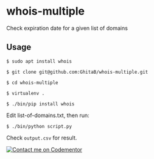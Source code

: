 # whois-multiple
Check expiration date for a given list of domains

## Usage

```
$ sudo apt install whois

$ git clone git@github.com:GhitaB/whois-multiple.git

$ cd whois-multiple

$ virtualenv .

$ ./bin/pip install whois
```

Edit list-of-domains.txt, then run:

```
$ ./bin/python script.py
```

Check `output.csv` for result.

[![Contact me on Codementor](https://www.codementor.io/m-badges/ghitab/find-me-on-cm-b.svg)](https://www.codementor.io/@ghitab?refer=badge)
